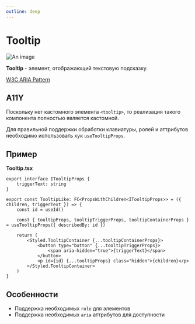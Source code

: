```yaml
---
outline: deep
---
```


# Tooltip

![An image](/tooltip.png)

**Tooltip** - элемент, отображающий текстовую подсказку.

[W3C ARIA Pattern](https://www.w3.org/WAI/ARIA/apg/patterns/tooltip/)

## A11Y

Поскольку нет кастомного элемента `<tooltip>`, то реализация такого компонента полностью является кастомной.

Для правильной поддержки обработки клавиатуры, ролей и аттрибутов необходимо использовать хук `useTooltipProps`.

## Пример

**Tooltip.tsx**

```tsx
export interface ITooltipProps {
	triggerText: string
}

export const TooltipLike: FC<PropsWithChildren<ITooltipProps>> = ({ children, triggerText }) => {
	const id = useId()
  
	const { tooltipProps, tooltipTriggerProps, tooltipContainerProps } = useTooltipProps({ describedBy: id })

	return (
        <Styled.TooltipContainer {...tooltipContainerProps}>
            <button type="button" {...tooltipTriggerProps}>
                <span aria-hidden="true">{triggerText}</span>
            </button>
            <p id={id} {...tooltipProps} class="hidden">{children}</p>
        </Styled.TooltipContainer>
	)
}
```

## Особенности

- Поддержка необходимых `role` для элементов
- Поддержка необходимых `aria` аттрибутов для доступности

